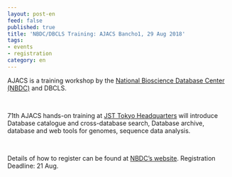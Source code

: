```yaml
---
layout: post-en
feed: false
published: true
title: 'NBDC/DBCLS Training: AJACS Bancho1, 29 Aug 2018'
tags:
- events
- registration
category: en
---
```

AJACS is a training workshop by the [National Bioscience Database Center (NBDC)](https://biosciencedbc.jp/en/) and DBCLS.

<br />

71th AJACS hands-on training at [JST Tokyo Headquarters](http://www.jst.go.jp/EN/location/index.html)  will introduce Database catalogue and cross-database search, Database archive, database and web tools for genomes, sequence data analysis.

<br /> 

Details of how to register can be found at [NBDC’s website](http://events.biosciencedbc.jp/training/ajacs71). Registration Deadline: 21 Aug.

